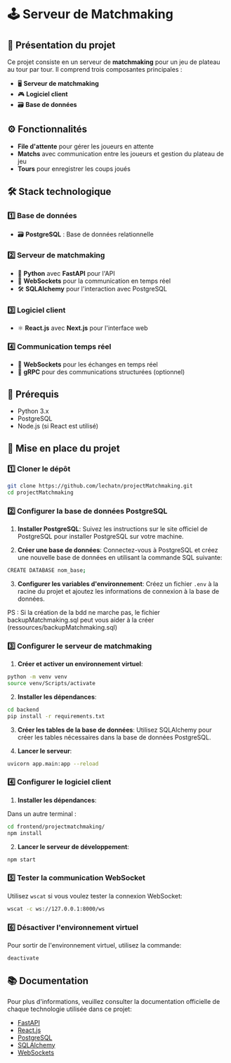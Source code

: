 # 🕹️ Serveur de Matchmaking
## 📜 Présentation du projet

Ce projet consiste en un serveur de **matchmaking** pour un jeu de plateau au tour par tour. Il comprend trois composantes principales :  
- 🖥️ **Serveur de matchmaking**  
- 🎮 **Logiciel client**  
- 🗃️ **Base de données**

## ⚙️ Fonctionnalités

- **File d'attente** pour gérer les joueurs en attente
- **Matchs** avec communication entre les joueurs et gestion du plateau de jeu
- **Tours** pour enregistrer les coups joués

## 🛠️ Stack technologique

### 1️⃣ Base de données  
- 🗃️ **PostgreSQL** : Base de données relationnelle

### 2️⃣ Serveur de matchmaking  
- 🐍 **Python** avec **FastAPI** pour l'API  
- 💬 **WebSockets** pour la communication en temps réel  
- 🛠️ **SQLAlchemy** pour l'interaction avec PostgreSQL

### 3️⃣ Logiciel client  
- ⚛️ **React.js** avec **Next.js** pour l'interface web  

### 4️⃣ Communication temps réel  
- 💬 **WebSockets** pour les échanges en temps réel  
- 📡 **gRPC** pour des communications structurées (optionnel)

## 🚨 Prérequis

- Python 3.x  
- PostgreSQL  
- Node.js (si React est utilisé)  

## 🚀 Mise en place du projet

### 1️⃣ Cloner le dépôt

```bash
git clone https://github.com/lechatn/projectMatchmaking.git
cd projectMatchmaking
```


### 2️⃣ Configurer la base de données PostgreSQL

1. **Installer PostgreSQL**: Suivez les instructions sur le site officiel de PostgreSQL pour installer PostgreSQL sur votre machine.

2. **Créer une base de données**: Connectez-vous à PostgreSQL et créez une nouvelle base de données en utilisant la commande SQL suivante:

```bash
CREATE DATABASE nom_base;
```


3. **Configurer les variables d'environnement**: Créez un fichier `.env` à la racine du projet et ajoutez les informations de connexion à la base de données.

PS : Si la création de la bdd ne marche pas, le fichier backupMatchmaking.sql peut vous aider à la créer (ressources/backupMatchmaking.sql)

### 3️⃣ Configurer le serveur de matchmaking

1. **Créer et activer un environnement virtuel**:

```bash
python -m venv venv
source venv/Scripts/activate
```

2. **Installer les dépendances**:

```bash
cd backend
pip install -r requirements.txt
```

3. **Créer les tables de la base de données**: Utilisez SQLAlchemy pour créer les tables nécessaires dans la base de données PostgreSQL.

4. **Lancer le serveur**:

```bash
uvicorn app.main:app --reload
```

### 4️⃣ Configurer le logiciel client

1. **Installer les dépendances**:

Dans un autre terminal :
```bash
cd frontend/projectmatchmaking/
npm install
```

2. **Lancer le serveur de développement**:

```bash
npm start
```

### 5️⃣ Tester la communication WebSocket

Utilisez `wscat` si vous voulez tester la connexion WebSocket:

```bash
wscat -c ws://127.0.0.1:8000/ws
```

### 6️⃣ Désactiver l'environnement virtuel

Pour sortir de l'environnement virtuel, utilisez la commande:

```bash
deactivate
```


## 📚 Documentation

Pour plus d'informations, veuillez consulter la documentation officielle de chaque technologie utilisée dans ce projet:

- [FastAPI](https://fastapi.tiangolo.com/)
- [React.js](https://reactjs.org/docs/getting-started.html)
- [PostgreSQL](https://www.postgresql.org/docs/)
- [SQLAlchemy](https://docs.sqlalchemy.org/)
- [WebSockets](https://developer.mozilla.org/en-US/docs/Web/API/WebSockets_API)










